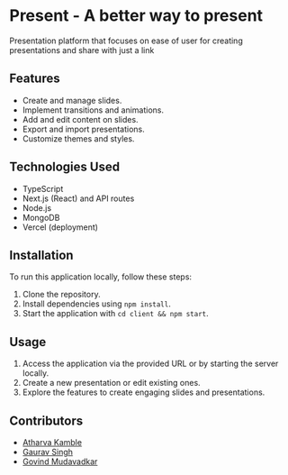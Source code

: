 # Present - A better way to present

Presentation platform that focuses on ease of user for creating presentations and share with just a link

## Features

- Create and manage slides.
- Implement transitions and animations.
- Add and edit content on slides.
- Export and import presentations.
- Customize themes and styles.

## Technologies Used

- TypeScript
- Next.js (React) and API routes
- Node.js
- MongoDB
- Vercel (deployment)

## Installation

To run this application locally, follow these steps:

1. Clone the repository.
2. Install dependencies using `npm install`.
3. Start the application with `cd client && npm start`.

## Usage

1. Access the application via the provided URL or by starting the server locally.
2. Create a new presentation or edit existing ones.
3. Explore the features to create engaging slides and presentations.

## Contributors

- [Atharva Kamble](https://github.com/atharvaneu)
- [Gaurav Singh](https://github.com/sinhagaurav7)
- [Govind Mudavadkar](https://github.com/GovindMNEU)
